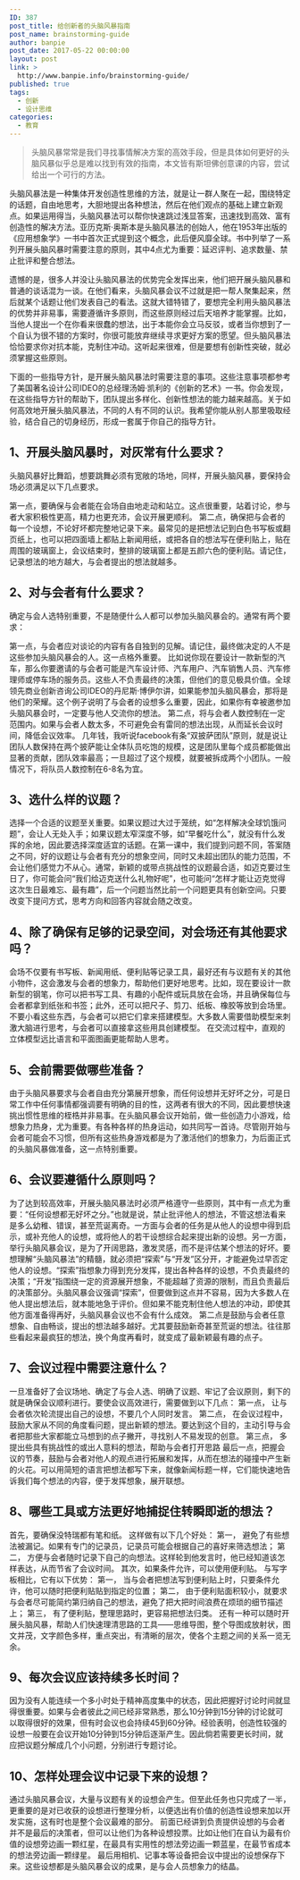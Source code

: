 ```yaml
---
ID: 387
post_title: 给创新者的头脑风暴指南
post_name: brainstorming-guide
author: banpie
post_date: 2017-05-22 00:00:00
layout: post
link: >
  http://www.banpie.info/brainstorming-guide/
published: true
tags:
  - 创新
  - 设计思维
categories:
  - 教育
---
```

> 头脑风暴常常是我们寻找事情解决方案的高效手段，但是具体如何更好的头脑风暴似乎总是难以找到有效的指南，本文皆有斯坦佛创意课的内容，尝试给出一个可行的方法。

头脑风暴法是一种集体开发创造性思维的方法，就是让一群人聚在一起，围绕特定的话题，自由地思考，大胆地提出各种想法，然后在他们观点的基础上建立新观点。如果运用得当，头脑风暴法可以帮你快速跳过浅显答案，迅速找到高效、富有创造性的解决方法。亚历克斯·奥斯本是头脑风暴法的创始人，他在1953年出版的《应用想象学》一书中首次正式提到这个概念，此后便风靡全球。书中列举了一系列开展头脑风暴时需要注意的原则，其中4点尤为重要：延迟评判、追求数量、禁止批评和整合想法。

遗憾的是，很多人并没让头脑风暴法的优势完全发挥出来，他们把开展头脑风暴和普通的谈话混为一谈。在他们看来，头脑风暴会议不过就是把一帮人聚集起来，然后就某个话题让他们发表自己的看法。这就大错特错了，要想完全利用头脑风暴法的优势并非易事，需要遵循许多原则，而这些原则经过后天培养才能掌握。比如，当他人提出一个在你看来很蠢的想法，出于本能你会立马反驳，或者当你想到了一个自认为很不错的方案时，你很可能放弃继续寻求更好方案的愿望。但头脑风暴法恰恰要求你对抗本能，克制住冲动。这听起来很难，但是要想有创新性突破，就必须掌握这些原则。

下面的一些指导方针，是开展头脑风暴法时需要注意的事项。这些注意事项都参考了美国著名设计公司IDEO的总经理汤姆·凯利的《创新的艺术》一书。你会发现，在这些指导方针的帮助下，团队提出多样化、创新性想法的能力越来越高。关于如何高效地开展头脑风暴法，不同的人有不同的认识。我希望你能从别人那里吸取经验，结合自己的切身经历，形成一套属于你自己的指导方针。

## **1、开展头脑风暴时，对灰常有什么要求？**

头脑风暴好比舞蹈，想要跳舞必须有宽敞的场地，同样，开展头脑风暴，要保持会场必须满足以下几点要求。

第一点，要确保与会者能在会场自由地走动和站立。这点很重要，站着讨论，参与者大家积极性更高，精力也更充沛，会议开展更顺利。 第二点，确保把与会者的每一个设想，不论好坏都完整地记录下来。最常见的是把想法记到白色书写板或翻页纸上，也可以把四面墙上都贴上新闻用纸，或把各自的想法写在便利贴上，贴在周围的玻璃窗上，会议结束时，整排的玻璃窗上都是五颜六色的便利贴。请记住，记录想法的地方越大，与会者提出的想法就越多。

## **2、对与会者有什么要求？**

确定与会人选特别重要，不是随便什么人都可以参加头脑风暴会的。通常有两个要求：

第一点，与会者应对谈论的内容有各自独到的见解。请记住，最终做决定的人不是这些参加头脑风暴会的人。这一点格外重要。 比如说你现在要设计一款新型的汽车，那么你要邀请的与会者可能是汽车设计师、汽车用户、汽车销售人员、汽车修理师或停车场的服务员。这些人不负责最终的决策，但他们的意见极具价值。全球领先商业创新咨询公司IDEO的丹尼斯·博伊尔讲，如果能参加头脑风暴会，那将是他们的荣耀。这个例子说明了与会者的设想多么重要，因此，如果你有幸被邀参加头脑风暴会时，一定要与他人交流你的想法。 第二点，将与会者人数控制在一定范围内。如果与会者人数太多，不可避免会有雷同的想法出现，从而延长会议时间，降低会议效率。 几年钱，我听说facebook有条“双披萨团队”原则，就是说让团队人数保持在两个披萨能让全体队员吃饱的规模，这是团队里每个成员都能做出显著的贡献，团队效率最高；一旦超过了这个规模，就要被拆成两个小团队。一般情况下，将队员人数控制在6-8名为宜。

## **3、选什么样的议题？**

选择一个合适的议题至关重要。如果议题过大过于笼统，如“怎样解决全球饥饿问题”，会让人无处入手；如果议题太窄深度不够，如“早餐吃什么”，就没有什么发挥的余地，因此要选择深度适宜的话题。在第一课中，我们提到问题不同，答案随之不同，好的议题让与会者有充分的想象空间，同时又未超出团队的能力范围，不会让他们感觉力不从心。通常，新颖的或带点挑战性的议题最合适，如迈克要过生日了，你可能会问“我们给迈克送什么礼物好呢”，也可能问“怎样才能让迈克觉得这次生日最难忘、最有趣”，后一个问题当然比前一个问题更具有创新空间。只要改变下提问方式，思考方向和回答内容就会随之改变。

## **4、除了确保有足够的记录空间，对会场还有其他要求吗？**

会场不仅要有书写板、新闻用纸、便利贴等记录工具，最好还有与议题有关的其他小物件，这会激发与会者的想象力，帮助他们更好地思考。比如，现在要设计一款新型的钢笔，你可以把书写工具、有趣的小配件或玩具放在会场，并且确保每位与会者都拿到纸张和书签；此外，还可以把尺子、剪刀、纸板、橡胶等放到会场里。不要小看这些东西，与会者可以把它们拿来搭建模型。大多数人需要借助模型来刺激大脑进行思考，与会者可以直接拿这些用具创建模型。 在交流过程中，直观的立体模型远比语言和平面图画更能帮助人思考。

## **5、会前需要做哪些准备？**

由于头脑风暴要求与会者自由充分第展开想象，而任何设想并无好坏之分，可是日常工作中任何事情都强调要有明确的目的性，这两者有很大的不同，因此要想快速挑出惯性思维的桎梏并非易事。在头脑风暴会议开始前，做一些创造力小游戏，给想象力热身，尤为重要。有各种各样的热身运动，如共同写一首诗。尽管刚开始与会者可能会不习惯，但所有这些热身游戏都是为了激活他们的想象力，为后面正式的头脑风暴做准备，这一点特别重要。

## **6、会议要遵循什么原则吗？**

为了达到较高效率，开展头脑风暴法时必须严格遵守一些原则，其中有一点尤为重要：“任何设想都无好坏之分。”也就是说，禁止批评他人的想法，不管这想法看来是多么幼稚、错误，甚至荒诞离奇。一方面与会者的任务是从他人的设想中得到启示，或补充他人的设想，或将他人的若干设想综合起来提出新的设想。另一方面，举行头脑风暴会议，是为了开阔思路，激发灵感，而不是评估某个想法的好坏。要想理解“头脑风暴法”的精髓，就必须把“探索”与“开发”区分开，才能避免过早否定他人的设想。“探索”指想象力得到充分发挥，提出各种各样的设想，不负责最终的决策；“开发”指围绕一定的资源展开想象，不能超越了资源的限制，而且负责最后的决策部分。头脑风暴会议强调“探索”，但要做到这点并不容易，因为大多数人在他人提出想法后，就本能地急于评价。但如果不能克制住他人想法的冲动，即使其他方面准备得再好，头脑风暴会议也不会有什么成效。 第二点是鼓励与会者任意想象、自由畅谈，提出的想法越多越好。尤其要鼓励新奇甚至荒诞的想法。往往那些看起来最疯狂的想法，换个角度再看时，就变成了最新颖最有趣的点子。

## **7、会议过程中需要注意什么？**

一旦准备好了会议场地、确定了与会人选、明确了议题、牢记了会议原则，剩下的就是确保会议顺利进行。要使会议高效进行，需要做到以下几点： 第一点， 让与会者依次轮流提出自己的设想，不要几个人同时发言。 第二点， 在会议过程中，鼓励大家从不同的角度看问题，提出新颖的想法。要达到这个目的，主动引导与会者把那些大家都能立马想到的点子撇开，寻找别人不易发现的创意。 第三点， 多提出些具有挑战性的或出人意料的想法，帮助与会者打开思路 最后一点，把握会议的节奏，鼓励与会者对他人的观点进行拓展和发挥，从而在想法的碰撞中产生新的火花。可以用简短的语言把想法都写下来，就像新闻标题一样，它们能快速地告诉我们每个想法的内容，便于发挥想象，展开联想。

## **8、哪些工具或方法更好地捕捉住转瞬即逝的想法？**

首先，要确保没特瑞都有笔和纸。 这样做有以下几个好处： 第一， 避免了有些想法被漏记。如果有专门的记录员，记录员可能会根据自己的喜好来筛选想法； 第二， 方便与会者随时记录下自己的向想法。这样轮到他发言时，他已经知道该怎样表达，从而节省了会议时间。 其次，如果条件允许，可以使用便利贴。 与写字板相比，它有以下优势： 第一， 当与会者把想法写到便利贴上时，只要条件允许，他可以随时把便利贴贴到指定的位置； 第二， 由于便利贴面积较小，就要求与会者尽可能简约第归纳自己的想法，避免了把大把时间浪费在烦琐的细节描述上； 第三， 有了便利贴，整理思路时，更容易把想法归类。 还有一种可以随时开展头脑风暴，帮助人们快速理清思路的工具——思维导图，整个导图成放射状，图文并茂，文字颜色多样，重点突出，有清晰的层次，使各个主题之间的关系一览无余。

## **9、每次会议应该持续多长时间？**

因为没有人能连续一个多小时处于精神高度集中的状态，因此把握好讨论时间就显得很重要。如果与会者彼此之间已经非常熟悉，那么10分钟到15分钟的讨论就可以取得很好的效果，但有时会议也会持续45到60分钟。经验表明，创造性较强的设想一般要在会议开始10分钟到15分钟后逐渐产生。因此倘若需要更长时间，就应把议题分解成几个小问题，分别进行专题讨论。

## **10、怎样处理会议中记录下来的设想？**

通过头脑风暴会议，大量与议题有关的设想会产生。但至此任务也只完成了一半，更重要的是对已收获的设想进行整理分析，以便选出有价值的创造性设想来加以开发实施，这有时也是整个会议最难的部分。 前面已经讲到负责提供设想的与会者并不是最后的决策者，但可以让他们为各种设想投票。比如让他们在自认为最有价值的设想旁边画一颗红星，在最具有实用性的想法旁边画一颗蓝星，在最节省成本的想法旁边画一颗绿星。 最后用相机、记事本等设备把会议中提出的设想保存下来。这些设想都是头脑风暴会议的成果，是与会人员想象力的结晶。
